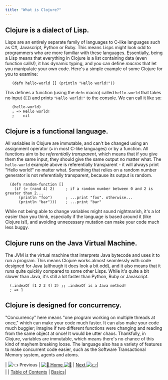 ```yaml
---
title: "What is Clojure?"
---
```


## Clojure is a dialect of Lisp.

Lisps are an entirely separate family of languages to C-like languages such as C#, Javascript, Python or Ruby. This means Lisps might look odd to programmers who are more familiar with these languages. Essentially, being a Lisp means that everything in Clojure is a list containing data (even function calls!), it has dynamic typing, and you can define _macros_ that let you manipulate your own code. Here's a simple example of some Clojure for you to examine:

       (defn hello-world [] (println "Hello world!"))

This defines a function (using the `defn` macro) called `hello-world` that takes no input (`[]`) and prints `"Hello world!"` to the console. We can call it like so:

       (hello-world)
       ; => Hello world!
       ;    nil

## Clojure is a functional language.

All variables in Clojure are immutable, and can't be changed using an assignment operator (`=` in most C-like languages) or by a function. All functions aim to be _referentially transparent_, which means that if you give them the same input, they should give the same output no matter what. The `hello-world` example above is referentially transparent - it will always print "Hello world!" no matter what. Something that relies on a random number generator is not referentially transparent, because its output is random.

      (defn random-function []
        (if (> (rand 4) 2)     ; if a random number between 0 and 2 is greater than 2...
          (println "foo")      ; ...print "foo". otherwise...
          (println "bar")))    ; ...print "bar"

While not being able to change variables might sound nightmarish, it's a lot easier than you think, especially if the language is based around it (like Clojure is!), and avoiding unnecessary mutation can make your code much less buggy.

## Clojure runs on the Java Virtual Machine.

The JVM is the virtual machine that interprets Java bytecode and uses it to run a program. This means Clojure works almost seamlessly with code designed for Java (although it does look a bit odd), and it also means that it runs quite quickly compared to some other Lisps. While it's quite a bit slower than Java, it's still a lot faster than Python, Ruby or Javascript.

      (.indexOf [1 2 3 4] 2) ;; .indexOf is a Java method!
      ; => 1

## Clojure is designed for concurrency.

"Concurrency" here means "one program working on multiple threads at once," which can make your code much faster. It can also make your code much buggier; imagine if two different functions were changing and reading from the same object at once! It would be utter chaos. Thankfully, in Clojure, variables are immutable, which means there's no chance of this kind of mayhem breaking loose. The language also has a variety of features to make concurrent code easier, such as the Software Transactional Memory system, agents and atoms.

| ![:point_left:](//forum.freecodecamp.com/images/emoji/emoji_one/point_left.png?v=2 ":point_left:") Previous | [![:book:](//forum.freecodecamp.com/images/emoji/emoji_one/book.png?v=2 ":book:") Home ![:book:](//forum.freecodecamp.com/images/emoji/emoji_one/book.png?v=2 ":book:")](//forum.freecodecamp.com/t/clojure-resources/18422) | [Next ![:point_right:](//forum.freecodecamp.com/images/emoji/emoji_one/point_right.png?v=2 ":point_right:")](//forum.freecodecamp.com/t/clojure-the-basics/18410)|  
| | [Table of Contents](//forum.freecodecamp.com/t/clojure-resources/18422) | [Basics](//forum.freecodecamp.com/t/clojure-the-basics/18410)|
